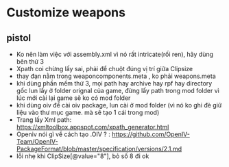 # Customize weapons
## pistol
- Ko nên làm việc với assembly.xml vì nó rất intricate(rối ren), hãy dùng bên thứ 3
- Xpath coi chừng lấy sai, phải để chuột đúng vị trí giữa Clipsize
- thay đạn nằm trong weaponcomponents.meta , ko phải weapons.meta
- khi dùng phần mềm thứ 3, mọi path hay archive hay rpf hay directory gốc lun lấy ở folder orignal của game, đừng lấy path trong mod folder vì lúc mới cài lại game sẽ ko có mod folder
- khi dùng oiv để cài oiv package, lun cài ở mod folder (vì nó ko ghi đè giữ liệu vào thư mục game. mà sẽ tạo 1 cái trong mod)
- Trang lấy Xml path: https://xmltoolbox.appspot.com/xpath_generator.html
- Openiv nói gì về cách tạo .OIV ? : https://github.com/OpenIV-Team/OpenIV-PackageFormat/blob/master/specification/versions/2.1.md
- lỗi nhẹ khi ClipSize[@value="8"], bỏ số 8 đi ok
